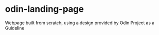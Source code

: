 # odin-landing-page
Webpage built from scratch, using a design provided by Odin Project as a Guideline
